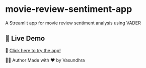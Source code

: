 # movie-review-sentiment-app
A Streamlit app for movie review sentiment analysis using VADER

## 🚀 Live Demo

🔗 [Click here to try the app!](https://movie-review-sentiment-app-bybusgbkqftpkg8dqtbk3m.streamlit.app/) 

🙋‍♀️ Author
Made with ❤️ by Vasundhra

